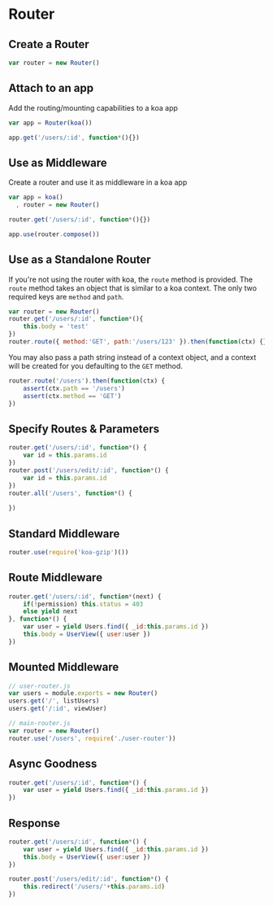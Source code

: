 Router
======

Create a Router
---------------

```javascript
var router = new Router()
```

Attach to an app
----------------
Add the routing/mounting capabilities to a koa app
```javascript
var app = Router(koa())

app.get('/users/:id', function*(){})
```

Use as Middleware
----------------
Create a router and use it as middleware in a koa app
```javascript
var app = koa()
  , router = new Router()

router.get('/users/:id', function*(){})

app.use(router.compose())
```

Use as a Standalone Router
--------------------------
If you're not using the router with koa, the `route` method is provided.  The `route` method takes an object that is similar to a koa context.  The only two required keys are `method` and `path`.  
```javascript
var router = new Router()
router.get('/users/:id', function*(){
	this.body = 'test'
})
router.route({ method:'GET', path:'/users/123' }).then(function(ctx) {})
```

You may also pass a path string instead of a context object, and a context will be created for you defaulting to the `GET` method.
```javascript
router.route('/users').then(function(ctx) {
	assert(ctx.path == '/users')
	assert(ctx.method == 'GET')
})
```

Specify Routes & Parameters
---------------------------

```javascript
router.get('/users/:id', function*() {
	var id = this.params.id
})
router.post('/users/edit/:id', function*() {
	var id = this.params.id
})
router.all('/users', function*() {
	
})
```

Standard Middleware
-------------------
```javascript
router.use(require('koa-gzip')())
```

Route Middleware
----------------
```javascript
router.get('/users/:id', function*(next) {
	if(!permission) this.status = 403
    else yield next
}, function*() {
	var user = yield Users.find({ _id:this.params.id })
	this.body = UserView({ user:user })
})
```

Mounted Middleware
------------------
```javascript
// user-router.js
var users = module.exports = new Router()
users.get('/', listUsers)
users.get('/:id', viewUser)

// main-router.js
var router = new Router()
router.use('/users', require('./user-router'))
```

Async Goodness
--------------
```javascript
router.get('/users/:id', function*() {
	var user = yield Users.find({ _id:this.params.id })
})
```

Response
--------
```javascript
router.get('/users/:id', function*() {
	var user = yield Users.find({ _id:this.params.id })
	this.body = UserView({ user:user })
})

router.post('/users/edit/:id', function*() {
	this.redirect('/users/'+this.params.id)
})
```